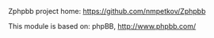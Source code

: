 Zphpbb project home: https://github.com/nmpetkov/Zphpbb

This module is based on:
phpBB, http://www.phpbb.com/
